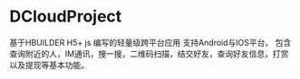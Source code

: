 # DCloudProject
 基于HBUILDER H5+ js 编写的轻量级跨平台应用 
 支持Android与IOS平台。
 包含查询附近的人，IM通讯，搜一搜，二维码扫描，结交好友，查询好友信息，打赏以及提现等基本功能。
